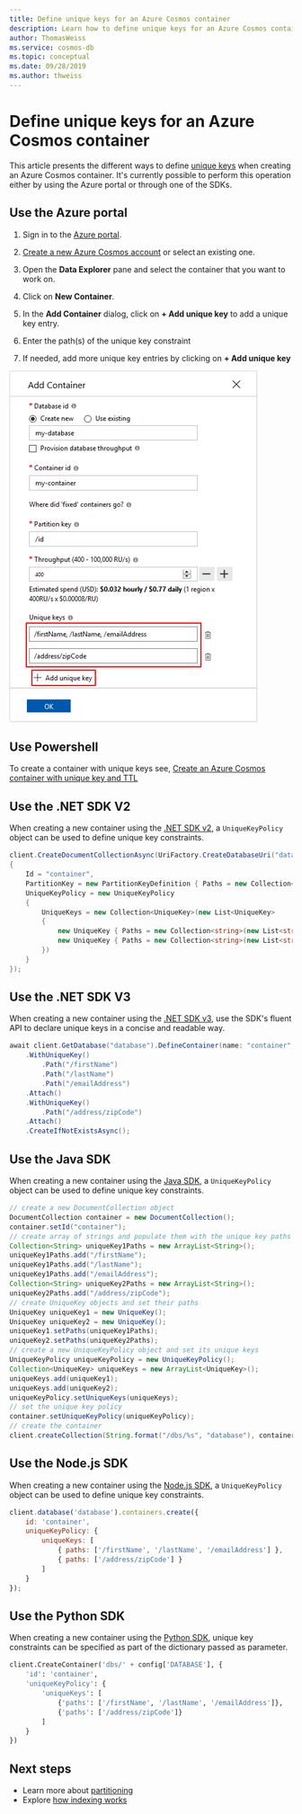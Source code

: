 ```yaml
---
title: Define unique keys for an Azure Cosmos container
description: Learn how to define unique keys for an Azure Cosmos container
author: ThomasWeiss
ms.service: cosmos-db
ms.topic: conceptual
ms.date: 09/28/2019
ms.author: thweiss
---
```


# Define unique keys for an Azure Cosmos container

This article presents the different ways to define [unique keys](unique-keys.md) when creating an Azure Cosmos container. It's currently possible to perform this operation either by using the Azure portal or through one of the SDKs.

## Use the Azure portal

1. Sign in to the [Azure portal](https://portal.azure.com/).

1. [Create a new Azure Cosmos account](create-sql-api-dotnet.md#create-account) or select an existing one.

1. Open the **Data Explorer** pane and select the container that you want to work on.

1. Click on **New Container**.

1. In the **Add Container** dialog, click on **+ Add unique key** to add a unique key entry.

1. Enter the path(s) of the unique key constraint

1. If needed, add more unique key entries by clicking on **+ Add unique key**

![Screenshot of unique key constraint entry on Azure portal](./media/how-to-define-unique-keys/unique-keys-portal.png)

## Use Powershell

To create a container with unique keys see, [Create an Azure Cosmos container with unique key and TTL](manage-with-powershell.md#create-container-unique-key-ttl)

## Use the .NET SDK V2

When creating a new container using the [.NET SDK v2](https://www.nuget.org/packages/Microsoft.Azure.DocumentDB/), a `UniqueKeyPolicy` object can be used to define unique key constraints.

```csharp
client.CreateDocumentCollectionAsync(UriFactory.CreateDatabaseUri("database"), new DocumentCollection
{
    Id = "container",
    PartitionKey = new PartitionKeyDefinition { Paths = new Collection<string>(new List<string> { "/myPartitionKey" }) },
    UniqueKeyPolicy = new UniqueKeyPolicy
    {
        UniqueKeys = new Collection<UniqueKey>(new List<UniqueKey>
        {
            new UniqueKey { Paths = new Collection<string>(new List<string> { "/firstName", "/lastName", "/emailAddress" }) },
            new UniqueKey { Paths = new Collection<string>(new List<string> { "/address/zipCode" }) }
        })
    }
});
```

## Use the .NET SDK V3

When creating a new container using the [.NET SDK v3](https://www.nuget.org/packages/Microsoft.Azure.Cosmos/), use the SDK's fluent API to declare unique keys in a concise and readable way.

```csharp
await client.GetDatabase("database").DefineContainer(name: "container", partitionKeyPath: "/myPartitionKey")
    .WithUniqueKey()
        .Path("/firstName")
        .Path("/lastName")
        .Path("/emailAddress")
    .Attach()
    .WithUniqueKey()
        .Path("/address/zipCode")
    .Attach()
    .CreateIfNotExistsAsync();
```

## Use the Java SDK

When creating a new container using the [Java SDK](https://mvnrepository.com/artifact/com.microsoft.azure/azure-cosmosdb), a `UniqueKeyPolicy` object can be used to define unique key constraints.

```java
// create a new DocumentCollection object
DocumentCollection container = new DocumentCollection();
container.setId("container");
// create array of strings and populate them with the unique key paths
Collection<String> uniqueKey1Paths = new ArrayList<String>();
uniqueKey1Paths.add("/firstName");
uniqueKey1Paths.add("/lastName");
uniqueKey1Paths.add("/emailAddress");
Collection<String> uniqueKey2Paths = new ArrayList<String>();
uniqueKey2Paths.add("/address/zipCode");
// create UniqueKey objects and set their paths
UniqueKey uniqueKey1 = new UniqueKey();
UniqueKey uniqueKey2 = new UniqueKey();
uniqueKey1.setPaths(uniqueKey1Paths);
uniqueKey2.setPaths(uniqueKey2Paths);
// create a new UniqueKeyPolicy object and set its unique keys
UniqueKeyPolicy uniqueKeyPolicy = new UniqueKeyPolicy();
Collection<UniqueKey> uniqueKeys = new ArrayList<UniqueKey>();
uniqueKeys.add(uniqueKey1);
uniqueKeys.add(uniqueKey2);
uniqueKeyPolicy.setUniqueKeys(uniqueKeys);
// set the unique key policy
container.setUniqueKeyPolicy(uniqueKeyPolicy);
// create the container
client.createCollection(String.format("/dbs/%s", "database"), container, null);
```

## Use the Node.js SDK

When creating a new container using the [Node.js SDK](https://www.npmjs.com/package/@azure/cosmos), a `UniqueKeyPolicy` object can be used to define unique key constraints.

```javascript
client.database('database').containers.create({
    id: 'container',
    uniqueKeyPolicy: {
        uniqueKeys: [
            { paths: ['/firstName', '/lastName', '/emailAddress'] },
            { paths: ['/address/zipCode'] }
        ]
    }
});
```

## Use the Python SDK

When creating a new container using the [Python SDK](https://pypi.org/project/azure-cosmos/), unique key constraints can be specified as part of the dictionary passed as parameter.

```python
client.CreateContainer('dbs/' + config['DATABASE'], {
    'id': 'container',
    'uniqueKeyPolicy': {
        'uniqueKeys': [
            {'paths': ['/firstName', '/lastName', '/emailAddress']},
            {'paths': ['/address/zipCode']}
        ]
    }
})
```

## Next steps

- Learn more about [partitioning](partition-data.md)
- Explore [how indexing works](index-overview.md)
